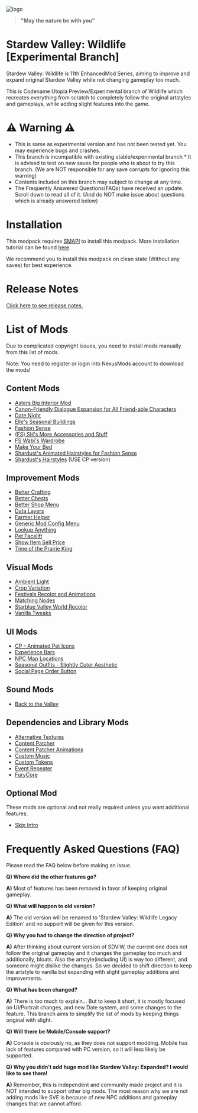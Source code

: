 ![logo](https://user-images.githubusercontent.com/25527589/153413693-8abd320c-84db-49fc-8bea-87ee96c81a3b.png)

> **"May the nature be with you"**

# Stardew Valley: Wildlife [Experimental Branch]
Stardew Valley: Wildlife is 11th EnhancedMod Series, aiming to improve and expand original Stardew Valley while not changing gameplay too much.

This is Codename Utopia Preview/Experimental branch of Wildlife which recreates everything from scratch to completely follow the original artstyles and gameplays, while adding slight features into the game.

# ⚠️ Warning ⚠️
* This is same as experimental version and has not been tested yet. You may experience bugs and crashes.
* This branch is incompatible with existing stable/experimental branch * It is advised to test on new saves for people who is about to try this branch. (We are NOT responsible for any save corrupts for ignoring this warning)
* Contents included on this branch may subject to change at any time.
* The Frequently Answered Questions(FAQs) have received an update. Scroll down to read all of it. (And do NOT make issue about questions which is already answered below)

# Installation
This modpack requires [SMAPI](https://smapi.io/) to install this modpack. More installation tutorial can be found [here](https://stardewvalleywiki.com/Modding:Player_Guide/Getting_Started).

We recommend you to install this modpack on clean state (Without any saves) for best experience.

# Release Notes
[Click here to see release notes.](https://github.com/MysticMoonlight/EnhancedMod/blob/main/svwl/utopia/CHANGELOG.md)

# List of Mods
Due to complicated copyright issues, you need to install mods manually from this list of mods.

Note: You need to register or login into NexusMods account to download the mods!

## Content Mods
<!-- The mod which adds more contents into the game -->
* [Asters Big Interior Mod](https://www.nexusmods.com/stardewvalley/mods/10400)
* [Canon-Friendly Dialogue Expansion for All Friend-able Characters](https://www.nexusmods.com/stardewvalley/mods/2544)
* [Date Night](https://www.nexusmods.com/stardewvalley/mods/11459)
* [Elle's Seasonal Buildings](https://www.nexusmods.com/stardewvalley/mods/1993)
* [Fashion Sense](https://www.nexusmods.com/stardewvalley/mods/9969)
* [(FS) SH's More Accessories and Stuff](https://www.nexusmods.com/stardewvalley/mods/10659)
* [FS Wabi's Wardrobe](https://www.nexusmods.com/stardewvalley/mods/11113)
* [Make Your Bed](https://www.nexusmods.com/stardewvalley/mods/5368)
* [Shardust's Animated Hairstyles for Fashion Sense](https://www.nexusmods.com/stardewvalley/mods/10294)
* [Shardust's Hairstyles](https://www.nexusmods.com/stardewvalley/mods/8138) (USE CP version)

## Improvement Mods
<!-- The mod which improves the game but not excessively -->
* [Better Crafting](https://www.nexusmods.com/stardewvalley/mods/11115)
* [Better Chests](https://www.nexusmods.com/stardewvalley/mods/9791)
* [Better Shop Menu](https://www.nexusmods.com/stardewvalley/mods/2012)
* [Data Layers](https://www.nexusmods.com/stardewvalley/mods/1691)
* [Farmer Helper](https://www.nexusmods.com/stardewvalley/mods/10179)
* [Generic Mod Config Menu](https://www.nexusmods.com/stardewvalley/mods/5098)
* [Lookup Anything](https://www.nexusmods.com/stardewvalley/mods/541)
* [Pet Facelift](https://www.nexusmods.com/stardewvalley/mods/9097)
* [Show Item Sell Price](https://www.nexusmods.com/stardewvalley/mods/5)
* [Time of the Prairie King](https://www.nexusmods.com/stardewvalley/mods/5631)

## Visual Mods
<!-- The mod which simply changes visual of graphics -->
* [Ambient Light](https://www.nexusmods.com/stardewvalley/mods/4639)
* [Crop Variation](https://www.nexusmods.com/stardewvalley/mods/11467)
* [Festivals Recolor and Animations](https://www.nexusmods.com/stardewvalley/mods/2822)
* [Matching Nodes](https://www.nexusmods.com/stardewvalley/mods/11124)
* [Starblue Valley World Recolor](https://www.nexusmods.com/stardewvalley/mods/1869)
* [Vanilla Tweaks](https://www.nexusmods.com/stardewvalley/mods/10852)

## UI Mods 
<!-- The mod which simply changes existing UI -->
* [CP - Animated Pet Icons](https://www.nexusmods.com/stardewvalley/mods/10392)
* [Experience Bars](https://www.nexusmods.com/stardewvalley/mods/509)
* [NPC Map Locations](https://www.nexusmods.com/stardewvalley/mods/239)
* [Seasonal Outfits - Slightly Cuter Aesthetic](https://www.nexusmods.com/stardewvalley/mods/5450)
* [Social Page Order Button](https://www.nexusmods.com/stardewvalley/mods/7871)

## Sound Mods
<!-- The mod which simply changes the sounds or adds music -->
* [Back to the Valley](https://www.nexusmods.com/stardewvalley/mods/11517)

## Dependencies and Library Mods
<!-- The mod which is library or dependencies of specific mods -->
* [Alternative Textures](https://www.nexusmods.com/stardewvalley/mods/9246)
* [Content Patcher](https://www.nexusmods.com/stardewvalley/mods/1915)
* [Content Patcher Animations](https://www.nexusmods.com/stardewvalley/mods/3853)
* [Custom Music](https://www.nexusmods.com/stardewvalley/mods/3043)
* [Custom Tokens](https://www.nexusmods.com/stardewvalley/mods/7517)
* [Event Repeater](https://www.nexusmods.com/stardewvalley/mods/3642)
* [FuryCore](https://www.nexusmods.com/stardewvalley/mods/10696)

## Optional Mod
These mods are optional and not really required unless you want additional features.

* [Skip Intro](https://www.nexusmods.com/stardewvalley/mods/533)

# Frequently Asked Questions (FAQ)
Please read the FAQ below before making an issue.

**Q) Where did the other features go?**

**A)** Most of features has been removed in favor of keeping original gameplay.


**Q) What will happen to old version?**

**A)** The old version will be renamed to 'Stardew Valley: Wildlife Legacy Edition' and no support will be given for this version.


**Q) Why you had to change the direction of project?**

**A)** After thinking about current version of SDV:W, the current one does not follow the original gameplay and it changes the gameplay too much and additionally, bloats. Also the artstyle(including UI) is way too different, and someone might dislike the changes. So we decided to shift direction to keep the artstyle to vanilla but expanding with slight gameplay additions and improvements.


**Q) What has been changed?**

**A)** There is too much to explain... But to keep it short, it is mostly focused on UI/Portrait changes, and new Date system, and some changes to the feature. This branch aims to simplify the list of mods by keeping things original with slight.


**Q) Will there be Mobile/Console support?**

**A)** Console is obviously no, as they does not support modding.
Mobile has lack of features compared with PC version, so it will less likely be supported.


**Q) Why you didn't add huge mod like Stardew Valley: Expanded? I would like to see them!**

**A)** Remember, this is independent and community made project and it is NOT intended to support other big mods.
The most reason why we are not adding mods like SVE is because of new NPC additions and gameplay changes that we cannot afford.